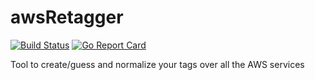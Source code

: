 # awsRetagger

[![Build Status](https://travis-ci.org/VEVO/awsRetagger.svg?branch=master)](https://travis-ci.org/VEVO/awsRetagger)
[![Go Report Card](https://goreportcard.com/badge/github.com/VEVO/awsRetagger)](https://goreportcard.com/report/github.com/VEVO/awsRetagger)

Tool to create/guess and normalize your tags over all the AWS services
